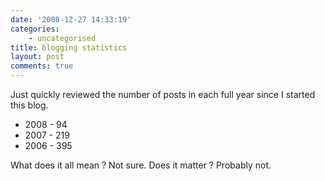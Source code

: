 ```yaml
---
date: '2008-12-27 14:33:19'
categories:
    - uncategorised
title: blogging statistics
layout: post
comments: true
---
```


Just quickly reviewed the number of posts in each full year since I
started this blog.

-   2008 - 94
-   2007 - 219
-   2006 - 395

What does it all mean ? Not sure. Does it matter ? Probably not.
